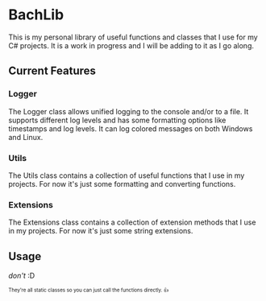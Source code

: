 ﻿# BachLib

This is my personal library of useful functions and classes that I use for my C# projects. 
It is a work in progress and I will be adding to it as I go along.

## Current Features

### Logger

The Logger class allows unified logging to the console and/or to a file. 
It supports different log levels and has some formatting options like timestamps and log levels.
It can log colored messages on both Windows and Linux.

### Utils

The Utils class contains a collection of useful functions that I use in my projects.
For now it's just some formatting and converting functions.

### Extensions

The Extensions class contains a collection of extension methods that I use in my projects.
For now it's just some string extensions.

## Usage

*don't* :D

<sub><sup>
	They're all static classes so you can just call the functions directly. 👍
</sup></sub>